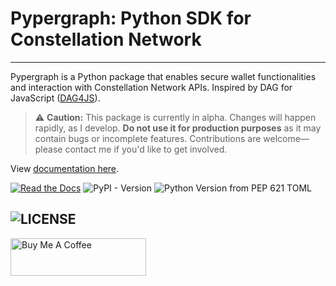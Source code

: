 # Pypergraph: Python SDK for Constellation Network
---

Pypergraph is a Python package that enables secure wallet functionalities and interaction with Constellation Network APIs. Inspired by DAG for JavaScript ([DAG4JS](https://github.com/StardustCollective/dag4.js)).

> ⚠️ **Caution:** This package is currently in alpha. Changes will happen rapidly, as I develop.
  **Do not use it for production purposes** as it may contain bugs or incomplete features. Contributions are welcome—please contact me if you'd like to get involved.

View [documentation here](https://pypergraph-dag.readthedocs.io).

[![Read the Docs](https://img.shields.io/readthedocs/pypergraph-dag)](https://pypergraph-dag.readthedocs.io)
![PyPI - Version](https://img.shields.io/pypi/v/pypergraph-dag)
![Python Version from PEP 621 TOML](https://img.shields.io/python/required-version-toml?tomlFilePath=https%3A%2F%2Fraw.githubusercontent.com%2Fbuzzgreyday%2Fpypergraph%2Frefs%2Fheads%2Fmaster%2Fpyproject.toml)

![LICENSE](https://img.shields.io/badge/license-MIT-blue.svg)
---
<a href="https://www.buymeacoffee.com/buzzgreyday" target="_blank"><img src="https://cdn.buymeacoffee.com/buttons/v2/default-yellow.png" alt="Buy Me A Coffee" style="height: 60px !important;width: 217px !important;" ></a>
